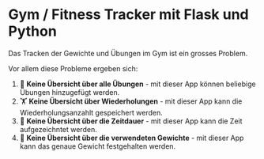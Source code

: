 
# Gym / Fitness Tracker mit Flask und Python



Das Tracken der Gewichte und Übungen im Gym ist ein grosses Problem.


Vor allem diese Probleme ergeben sich:

1. 🧐 **Keine Übersicht über alle Übungen** - mit dieser App können beliebige Übungen hinzugefügt werden.
2. 🏋 **Keine Übersicht über Wiederholungen** - mit dieser App kann die Wiederholungsanzahlt gespeichert werden.
3. 💨 **Keine Übersicht über die Zeitdauer** - mit dieser App kann die Zeit aufgezeichntet werden.
4. 🔩 **Keine Übersicht über die verwendeten Gewichte** - mit dieser App kann das genaue Gewicht festgehalten werden.

